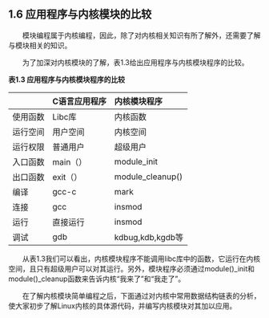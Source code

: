 ## **1.6 应用程序与内核模块的比较**

&emsp;&emsp;模块编程属于内核编程，因此，除了对内核相关知识有所了解外，还需要了解与模块相关的知识。

&emsp;&emsp;为了加深对内核模块的了解，表1.3给出应用程序与内核模块程序的比较。

   **表1.3 应用程序与内核模块程序的比较**

| 		|C语言应用程序|内核模块程序|
|:------ | :------- |  :------|
|使用函数|Libc库|内核函数|
|运行空间|用户空间|内核空间|
|运行权限|普通用户|超级用户|
|入口函数|main（）|module_init|
|出口函数|exit（）|module_cleanup()|
|编译|gcc-c|mark|
|连接|gcc|insmod|
|运行|直接运行|insmod|
|调试|gdb|kdbug,kdb,kgdb等|


&emsp;&emsp;从表1.3我们可以看出，内核模块程序不能调用libc库中的函数，它运行在内核空间，且只有超级用户可以对其运行。另外，模块程序必须通过module()\_init和module()\_cleanup函数来告诉内核“我来了”和“我走了”。

&emsp;&emsp;在了解内核模块简单编程之后，下面通过对内核中常用数据结构链表的分析，使大家初步了解Linux内核的具体源代码，并编写内核模块对其加以应用。


